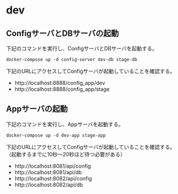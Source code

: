 # dev
## ConfigサーバとDBサーバの起動
下記のコマンドを実行し、ConfigサーバとDBサーバを起動する。  

```
docker-compose up -d config-server dev-db stage-db
```

下記のURLにアクセスしてConfigサーバが起動していることを確認する。
- http://localhost:8888/config_app/dev
- http://localhost:8888/config_app/stage

## Appサーバの起動
下記のコマンドを実行し、Appサーバを起動する。  

```
docker-compose up -d dev-app stage-app  
```


下記のURLにアクセスしてConfigサーバが起動していることを確認する。  
（起動するまでに10秒〜20秒ほど待つ必要がある）  
- http://localhost:8081/api/config
- http://localhost:8081/api/db
- http://localhost:8082/api/config
- http://localhost:8082/api/db
